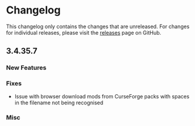 # Changelog

This changelog only contains the changes that are unreleased. For changes for individual releases, please visit the
[releases](https://github.com/ATLauncher/ATLauncher/releases) page on GitHub.

## 3.4.35.7

### New Features

### Fixes
- Issue with browser download mods from CurseForge packs with spaces in the filename not being recognised

### Misc
